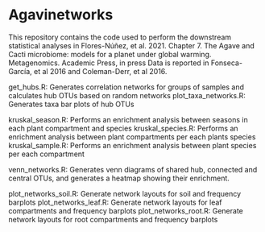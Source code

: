 # Agavinetworks

This repository contains the code used to perform the downstream statistical analyses in Flores-Núñez, et al. 2021. Chapter 7. The Agave and Cacti microbiome: models for a planet under global warming. Metagenomics. Academic Press, in press
Data is reported in Fonseca-García, et al 2016 and Coleman-Derr, et al 2016. 

get_hubs.R: Generates correlation networks for groups of samples and calculates hub OTUs based on random networks
plot_taxa_networks.R: Generates taxa bar plots of hub OTUs

kruskal_season.R: Performs an enrichment analysis between seasons in each plant compartment and species
kruskal_species.R: Performs an enrichment analysis between plant compartments per each plants species
kruskal_sample.R: Performs an enrichment analysis between plant species per each compartment

venn_networks.R: Generates venn diagrams of shared hub, connected and central OTUs, and generates a heatmap showing their enrichment. 

plot_networks_soil.R: Generate network layouts for soil and frequency barplots
plot_networks_leaf.R: Generate network layouts for leaf compartments and frequency barplots
plot_networks_root.R: Generate network layouts for root compartments and frequency barplots

